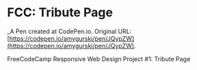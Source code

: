 # FCC: Tribute Page
 _A Pen created at CodePen.io. Original URL: [https://codepen.io/amygurski/pen/JQypZW](https://codepen.io/amygurski/pen/JQypZW).

 FreeCodeCamp Responsive Web Design Project #1: Tribute Page